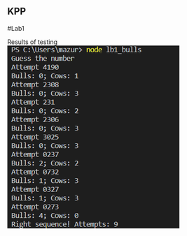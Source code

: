 ## KPP
#Lab1

Results of testing
![lb1_res](https://github.com/alinamazur01/kpp/blob/master/lb1_res.PNG)
